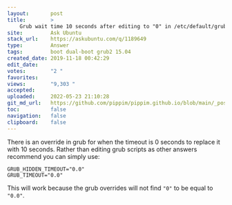 ```yaml
---
layout:       post
title:        >
    Grub wait time 10 seconds after editing to "0" in /etc/default/grub?
site:         Ask Ubuntu
stack_url:    https://askubuntu.com/q/1189649
type:         Answer
tags:         boot dual-boot grub2 15.04
created_date: 2019-11-18 00:42:29
edit_date:    
votes:        "2 "
favorites:    
views:        "9,303 "
accepted:     
uploaded:     2022-05-23 21:10:28
git_md_url:   https://github.com/pippim/pippim.github.io/blob/main/_posts/2019/2019-11-18-Grub-wait-time-10-seconds-after-editing-to-_0_-in-_etc_default_grub_.md
toc:          false
navigation:   false
clipboard:    false
---
```


There is an override in grub for when the timeout is 0 seconds to replace it with 10 seconds. Rather than editing grub scripts as other answers recommend you can simply use:

``` 
GRUB_HIDDEN_TIMEOUT="0.0"
GRUB_TIMEOUT="0.0"
```

This will work because the grub overrides will not find `"0"` to be equal to `"0.0"`.
